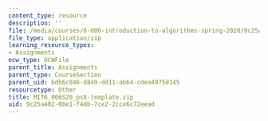 ```yaml
---
content_type: resource
description: ''
file: /media/courses/6-006-introduction-to-algorithms-spring-2020/9c25a40208e1f4db7ce22cce6c72eead_MIT6_006S20_ps8-template.zip
file_type: application/zip
learning_resource_types:
- Assignments
ocw_type: OCWFile
parent_title: Assignments
parent_type: CourseSection
parent_uid: bdb6c046-d849-dd11-ab64-cdea4975d145
resourcetype: Other
title: MIT6_006S20_ps8-template.zip
uid: 9c25a402-08e1-f4db-7ce2-2cce6c72eead
---
```

